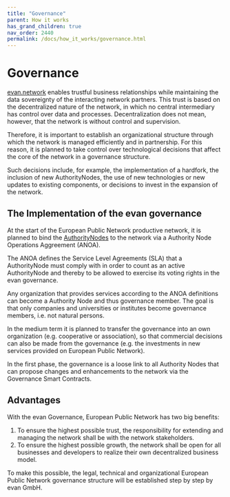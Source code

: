 ```yaml
---
title: "Governance"
parent: How it works
has_grand_children: true
nav_order: 2440
permalink: /docs/how_it_works/governance.html
---
```


# Governance 
[evan.network](https://evan.network/) enables trustful business relationships while maintaining the data sovereignty of the interacting network partners. This trust is based on the decentralized nature of the network, in which no central intermediary has control over data and processes. Decentralization does not mean, however, that the network is without control and supervision.

Therefore, it is important to establish an organizational structure through which the network is managed efficiently and in partnership. For this reason, it is planned to take control over technological decisions that affect the core of the network in a governance structure.

Such decisions include, for example, the implementation of a hardfork, the inclusion of new AuthorityNodes, the use of new technologies or new updates to existing components, or decisions to invest in the expansion of the network.

## The Implementation of the evan governance
At the start of the European Public Network productive network, it is planned to bind the [AuthorityNodes](/docs/how_it_works/authoritynode.html) to the network via a Authority Node Operations Aggreement (ANOA).

The ANOA defines the Service Level Agreements (SLA) that a AuthorityNode must comply with in order to count as an active AuthorityNode and thereby to be allowed to exercise its voting rights in the evan governance.

Any organization that provides services according to the ANOA definitions can become a Authority Node and thus governance member. The goal is that only companies and universities or institutes become governance members, i.e. not natural persons.

In the medium term it is planned to transfer the governance into an own organization (e.g. cooperative or association), so that commercial decisions can also be made from the governance (e.g. the investments in new services provided on European Public Network).

In the first phase, the governance is a loose link to all Authority Nodes that can propose changes and enhancements to the network via the Governance Smart Contracts.

## Advantages
With the evan Governance, European Public Network has two big benefits:
1. To ensure the highest possible trust, the responsibility for extending and managing the network shall be with the network stakeholders.
2. To ensure the highest possible growth, the network shall be open for all businesses and developers to realize their own decentralized business model.

To make this possible, the legal, technical and organizational European Public Network governance structure will be established step by step by evan GmbH.

